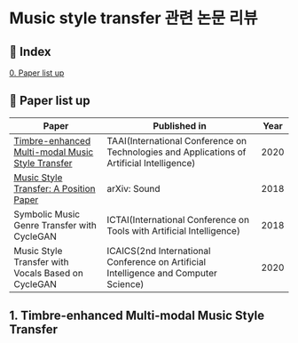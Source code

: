 # Music style transfer 관련 논문 리뷰

## 📌 Index
[0. Paper list up](#📃-Paper-list-up)



## 📃 Paper list up
|Paper|Published in|Year|
|------|---|--|
|[Timbre-enhanced Multi-modal Music Style Transfer](https://arxiv.org/abs/1811.12214)|TAAI(International Conference on Technologies and Applications of Artificial Intelligence)|2020|
|[Music Style Transfer: A Position Paper](https://arxiv.org/abs/1803.06841)|arXiv: Sound|2018|
|Symbolic Music Genre Transfer with CycleGAN|ICTAI(International Conference on Tools with Artificial Intelligence)|2018|
|Music Style Transfer with Vocals Based on CycleGAN|ICAICS(2nd International Conference on Artificial Intelligence and Computer Science)|2020|


## 1. Timbre-enhanced Multi-modal Music Style Transfer
> 
